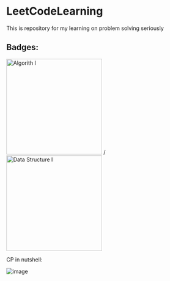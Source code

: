 # LeetCodeLearning
This is repository for my learning on problem solving seriously

## Badges:

<img src="https://user-images.githubusercontent.com/67360122/134640733-42a2702d-fad7-4988-b2cf-1085f7bc7862.png" 
     width="250px" height="250px" alt="Algorith I"/>
/
<img src="https://user-images.githubusercontent.com/67360122/134641111-a516b8ac-7314-490c-a3e8-857281510999.png" 
     width="250px" height="250px" alt="Data Structure I"/>

CP in nutshell:

![image](https://user-images.githubusercontent.com/67360122/133024276-6a1ef729-dba0-4b8b-a653-92aafeb92abc.png)

